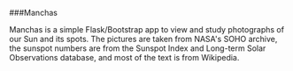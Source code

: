 ###Manchas

Manchas is a simple Flask/Bootstrap app to view and study photographs of our Sun and its spots. The pictures are taken from NASA's SOHO archive, the sunspot numbers are from the Sunspot Index and Long-term Solar Observations database, and most of the text is from Wikipedia.
